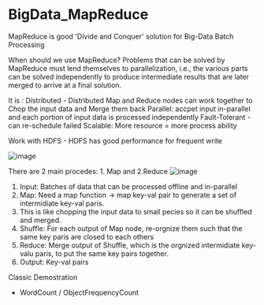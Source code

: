 # BigData_MapReduce
MapReduce is good 'Divide and Conquer' solution for Big-Data Batch Processing

When should we use MapReduce?
Problems that can be solved by MapReduce must lend themselves to parallelization, i.e., the various parts can be solved independently to produce intermediate results that are later merged to arrive at a final solution.

It is :
Distributed - Distributed Map and Reduce nodes can work together to Chop the input data and Merge them back
Parallel: accpet input in-parallel and each portion of input data is processed independently
Fault-Tolerant - can re-schedule failed
Scalable: More resource = more process ability


Work with HDFS - HDFS has good performance for frequent write

![image](https://user-images.githubusercontent.com/32372822/141702107-213d9abc-1b29-4ef5-9fe5-12ee88d07833.png)

There are 2 main procedes: 1. Map and 2.Reduce
![image](https://user-images.githubusercontent.com/32372822/141699322-8a419021-3e24-4aa6-9891-8019608c44d4.png)

1. Input: Batches of data that can be processed offline and in-parallel
2. Map: Need a map function -> map key-val pair to generate a set of intermidiate key-val paris. 
3. This is like chopping the input data to small pecies so it can be shuffled and merged.
4. Shuffle: For each output of Map node, re-orgnize them such that the same key paris are closed to each others
5. Reduce: Merge output of Shuffle, which is the orgnized intermidiate key-valu paris, to put the same key pairs together.
6. Output: Key-val pairs


Classic Demostration
- WordCount / ObjectFrequencyCount
